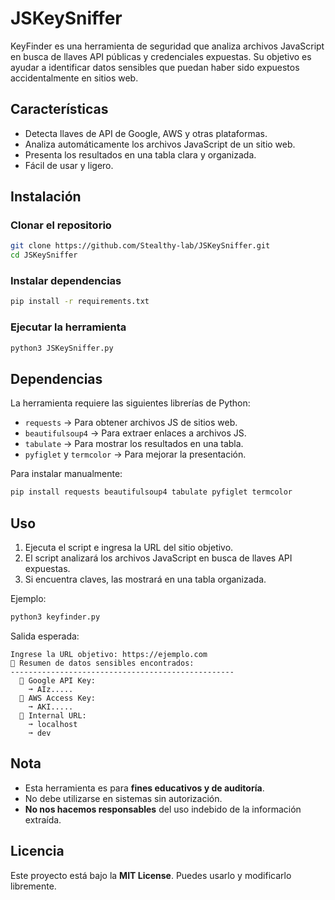 # JSKeySniffer

KeyFinder es una herramienta de seguridad que analiza archivos JavaScript en busca de llaves API públicas y credenciales expuestas. Su objetivo es ayudar a identificar datos sensibles que puedan haber sido expuestos accidentalmente en sitios web.

## Características
- Detecta llaves de API de Google, AWS y otras plataformas.
- Analiza automáticamente los archivos JavaScript de un sitio web.
- Presenta los resultados en una tabla clara y organizada.
- Fácil de usar y ligero.

## Instalación

### Clonar el repositorio
```bash
git clone https://github.com/Stealthy-lab/JSKeySniffer.git
cd JSKeySniffer
```

### Instalar dependencias
```bash
pip install -r requirements.txt
```

### Ejecutar la herramienta
```bash
python3 JSKeySniffer.py
```

## Dependencias
La herramienta requiere las siguientes librerías de Python:
- `requests` → Para obtener archivos JS de sitios web.
- `beautifulsoup4` → Para extraer enlaces a archivos JS.
- `tabulate` → Para mostrar los resultados en una tabla.
- `pyfiglet` y `termcolor` → Para mejorar la presentación.

Para instalar manualmente:
```bash
pip install requests beautifulsoup4 tabulate pyfiglet termcolor
```

## Uso
1. Ejecuta el script e ingresa la URL del sitio objetivo.
2. El script analizará los archivos JavaScript en busca de llaves API expuestas.
3. Si encuentra claves, las mostrará en una tabla organizada.

Ejemplo:
```bash
python3 keyfinder.py
```
Salida esperada:
```
Ingrese la URL objetivo: https://ejemplo.com
💛 Resumen de datos sensibles encontrados:
--------------------------------------------------
  📌 Google API Key:
    ➞ AIz.....
  📌 AWS Access Key:
    ➞ AKI.....
  📌 Internal URL:
    ➞ localhost
    ➞ dev

```

## Nota
- Esta herramienta es para **fines educativos y de auditoría**.
- No debe utilizarse en sistemas sin autorización.
- **No nos hacemos responsables** del uso indebido de la información extraída.

## Licencia
Este proyecto está bajo la **MIT License**. Puedes usarlo y modificarlo libremente.

